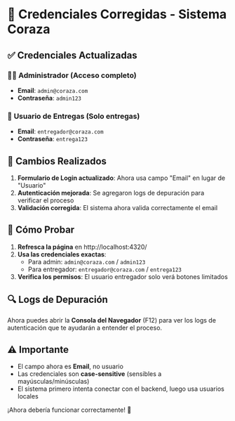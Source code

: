 # 🔑 Credenciales Corregidas - Sistema Coraza

## ✅ **Credenciales Actualizadas**

### 👨‍💼 **Administrador** (Acceso completo)
- **Email**: `admin@coraza.com`
- **Contraseña**: `admin123`

### 🚛 **Usuario de Entregas** (Solo entregas)
- **Email**: `entregador@coraza.com`
- **Contraseña**: `entrega123`

## 🔧 **Cambios Realizados**

1. **Formulario de Login actualizado**: Ahora usa campo "Email" en lugar de "Usuario"
2. **Autenticación mejorada**: Se agregaron logs de depuración para verificar el proceso
3. **Validación corregida**: El sistema ahora valida correctamente el email

## 🧪 **Cómo Probar**

1. **Refresca la página** en http://localhost:4320/
2. **Usa las credenciales exactas**:
   - Para admin: `admin@coraza.com` / `admin123`
   - Para entregador: `entregador@coraza.com` / `entrega123`
3. **Verifica los permisos**: El usuario entregador solo verá botones limitados

## 🔍 **Logs de Depuración**

Ahora puedes abrir la **Consola del Navegador** (F12) para ver los logs de autenticación que te ayudarán a entender el proceso.

## ⚠️ **Importante**

- El campo ahora es **Email**, no usuario
- Las credenciales son **case-sensitive** (sensibles a mayúsculas/minúsculas)
- El sistema primero intenta conectar con el backend, luego usa usuarios locales

¡Ahora debería funcionar correctamente! 🎉